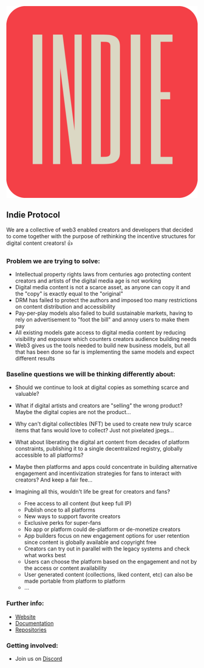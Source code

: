 ![logo](https://github.com/indieprotocol/media/blob/main/logo/logo.png)

## Indie Protocol

We are a collective of web3 enabled creators and developers that decided to come together with the purpose of rethinking the incentive structures for digital content creators! 👍

### Problem we are trying to solve:

- Intellectual property rights laws from centuries ago protecting content creators and artists of the digital media age is not working
- Digital media content is not a scarce asset, as anyone can copy it and the "copy" is exactly equal to the "original"
- DRM has failed to protect the authors and imposed too many restrictions on content distribution and accessibility
- Pay-per-play models also failed to build sustainable markets, having to rely on advertisement to "foot the bill" and annoy users to make them pay
- All existing models gate access to digital media content by reducing visibility and exposure which counters creators audience building needs
- Web3 gives us the tools needed to build new business models, but all that has been done so far is implementing the same models and expect different results

### Baseline questions we will be thinking differently about:

- Should we continue to look at digital copies as something scarce and valuable?
- What if digital artists and creators are "selling" the wrong product? Maybe the digital copies are not the product...
- Why can't digital collectibles (NFT) be used to create new truly scarce items that fans would love to collect? Just not pixelated jpegs...
- What about liberating the digital art content from decades of platform constraints, publishing it to a single decentralized registry, globally accessible to all platforms?
- Maybe then platforms and apps could concentrate in building alternative engagement and incentivization strategies for fans to interact with creators? And keep a fair fee...
- Imagining all this, wouldn't life be great for creators and fans?
  
    - Free access to all content (but keep full IP)
    - Publish once to all platforms
    - New ways to support favorite creators
    - Exclusive perks for super-fans
    - No app or platform could de-platform or de-monetize creators
    - App builders focus on new engagement options for user retention since content is globally available and copyright free
    - Creators can try out in parallel with the legacy systems and check what works best
    - Users can choose the platform based on the engagement and not by the access or content availability
    - User generated content (collections, liked content, etc) can also be made portable from platform to platform
    - ...

### Further info:

- [Website](https://indieprotocol.github.io)
- [Documentation](http://indieprotocol.github.io/docs/)
- [Repositories](https://github.com/orgs/indieprotocol/repositories)

### Getting involved:

- Join us on [Discord](https://discord.gg/6K8NQJ4pkd)
